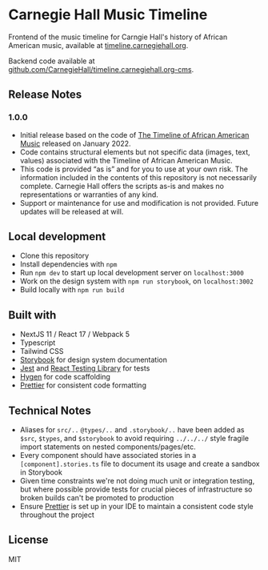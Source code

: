 # Carnegie Hall Music Timeline

Frontend of the music timeline for Carngie Hall's history of African American music, available at [timeline.carnegiehall.org](https://timeline.carnegiehall.org).

Backend code available at [github.com/CarnegieHall/timeline.carnegiehall.org-cms](https://github.com/CarnegieHall/timeline.carnegiehall.org-cms).

## Release Notes

### 1.0.0

- Initial release based on the code of [The Timeline of African American Music](https://timeline.carnegiehall.org) released on January 2022.
-  Code contains structural elements but not specific data (images, text, values) associated with the Timeline of African American Music.
- This code is provided “as is” and for you to use at your own risk. The information included in the contents of this repository is not necessarily complete. Carnegie Hall offers the scripts as-is and makes no representations or warranties of any kind.
- Support or maintenance for use and modification is not provided. Future updates will be released at will.

## Local development

- Clone this repository
- Install dependencies with `npm`
- Run `npm dev` to start up local development server on `localhost:3000`
- Work on the design system with `npm run storybook`, on `localhost:3002`
- Build locally with `npm run build`

## Built with

- NextJS 11 / React 17 / Webpack 5
- Typescript
- Tailwind CSS
- [Storybook](https://storybook.js.org/) for design system documentation
- [Jest](https://jestjs.io/) and [React Testing Library](https://testing-library.com/docs/react-testing-library/intro/) for tests
- [Hygen](https://www.hygen.io/) for code scaffolding
- [Prettier](https://prettier.io/) for consistent code formatting

## Technical Notes

- Aliases for `src/..` `@types/..` and `.storybook/..` have been added as `$src`, `$types`, and `$storybook` to avoid requiring `../../../` style fragile import statements on nested components/pages/etc.
- Every component should have associated stories in a `[component].stories.ts` file to document its usage and create a sandbox in Storybook
- Given time constraints we're not doing much unit or integration testing, but where possible provide tests for crucial pieces of infrastructure so broken builds can't be promoted to production
- Ensure [Prettier](https://prettier.io/) is set up in your IDE to maintain a consistent code style throughout the project

## License

MIT
